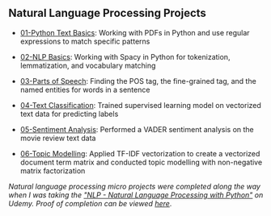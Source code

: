 ## Natural Language Processing Projects

- [01-Python Text Basics](https://github.com/qyzqyz1/Data-Science-Portfolio/blob/master/Python%20Projects/Python%20-%20Machine%20Learning/Natural%20Language%20Processing%20Micro%20Projects/01-Python-Text-Basics.ipynb): Working with PDFs in Python and use regular expressions to match specific patterns

- [02-NLP Basics](https://github.com/qyzqyz1/Data-Science-Portfolio/blob/master/Python%20Projects/Python%20-%20Machine%20Learning/Natural%20Language%20Processing%20Micro%20Projects/02-NLP-Basics.ipynb): Working with Spacy in Python for tokenization, lemmatization, and vocabulary matching

- [03-Parts of Speech](https://github.com/qyzqyz1/Data-Science-Portfolio/blob/master/Python%20Projects/Python%20-%20Machine%20Learning/Natural%20Language%20Processing%20Micro%20Projects/03-Parts-of-Speech-Tagging.ipynb): Finding the POS tag, the fine-grained tag, and the named entities for words in a sentence

- [04-Text Classification](https://github.com/qyzqyz1/Data-Science-Portfolio/blob/master/Python%20Projects/Python%20-%20Machine%20Learning/Natural%20Language%20Processing%20Micro%20Projects/04-Text-Classification.ipynb): Trained supervised learning model on vectorized text data for predicting labels

- [05-Sentiment Analysis](https://github.com/qyzqyz1/Data-Science-Portfolio/blob/master/Python%20Projects/Python%20-%20Machine%20Learning/Natural%20Language%20Processing%20Micro%20Projects/05-Sentiment-Analysis.ipynb): Performed a VADER sentiment analysis on the movie review text data

- [06-Topic Modelling](https://github.com/qyzqyz1/Data-Science-Portfolio/blob/master/Python%20Projects/Python%20-%20Machine%20Learning/Natural%20Language%20Processing%20Micro%20Projects/06-Topic-Modelling-LDA-NMF.ipynb): Applied TF-IDF vectorization to create a vectorized document term matrix and conducted topic modelling with non-negative matrix factorization

_Natural language processing micro projects were completed along the way when I was taking the ["NLP - Natural Language Processing with Python"](https://www.udemy.com/nlp-natural-language-processing-with-python/) on Udemy. Proof of completion can be viewed [here](https://github.com/qyzqyz1/Data-Science-Portfolio/blob/master/Journey%20to%20Data%20Scientist/Learning%20Certificates/Udemy_NLP_with_Python.pdf)_. 
